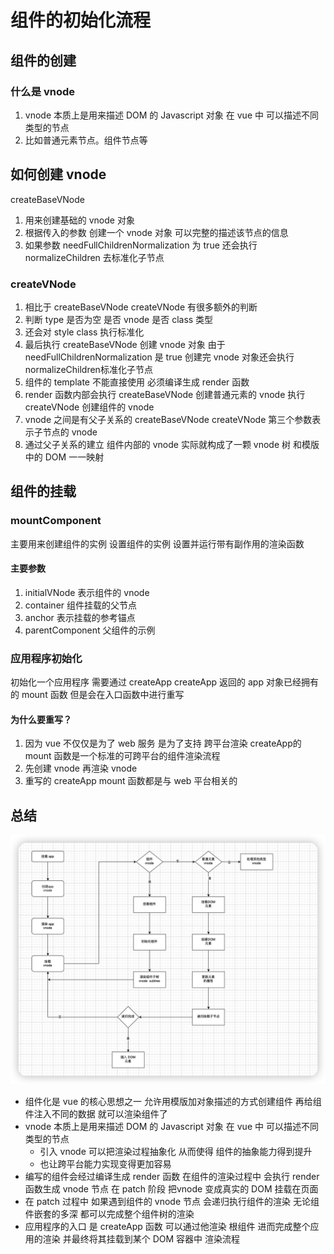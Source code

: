 
# 组件的初始化流程

## 组件的创建

### 什么是 vnode

1. vnode 本质上是用来描述 DOM 的 Javascript 对象 在 vue 中 可以描述不同类型的节点
2. 比如普通元素节点。组件节点等

## 如何创建 vnode

createBaseVNode

1. 用来创建基础的 vnode 对象
2. 根据传入的参数 创建一个 vnode 对象 可以完整的描述该节点的信息
3. 如果参数 needFullChildrenNormalization 为 true 还会执行 normalizeChildren 去标准化子节点

### createVNode

1. 相比于  createBaseVNode   createVNode 有很多额外的判断
2. 判断 type  是否为空 是否 vnode  是否 class 类型
3. 还会对 style class 执行标准化
4. 最后执行 createBaseVNode 创建 vnode 对象 由于 needFullChildrenNormalization 是 true 创建完 vnode 对象还会执行 normalizeChildren标准化子节点
5. 组件的 template 不能直接使用  必须编译生成 render 函数
6. render 函数内部会执行 createBaseVNode 创建普通元素的 vnode 执行 createVNode 创建组件的 vnode
7. vnode 之间是有父子关系的 createBaseVNode createVNode 第三个参数表示子节点的 vnode
8. 通过父子关系的建立 组件内部的 vnode 实际就构成了一颗 vnode 树 和模版中的 DOM 一一映射

## 组件的挂载

### mountComponent

主要用来创建组件的实例
设置组件的实例
设置并运行带有副作用的渲染函数

#### 主要参数

1. initialVNode 表示组件的 vnode
2. container 组件挂载的父节点
3. anchor 表示挂载的参考锚点
4. parentComponent 父组件的示例

### 应用程序初始化

初始化一个应用程序 需要通过  createApp
createApp 返回的 app 对象已经拥有的 mount 函数 但是会在入口函数中进行重写

#### 为什么要重写？

1. 因为 vue 不仅仅是为了 web 服务 是为了支持 跨平台渲染 createApp的mount 函数是一个标准的可跨平台的组件渲染流程
2. 先创建 vnode  再渲染 vnode
3. 重写的 createApp mount 函数都是与 web 平台相关的

## 总结

![图片](../../../assets/vue/mount.png)

* 组件化是 vue 的核心思想之一  允许用模版加对象描述的方式创建组件 再给组件注入不同的数据 就可以渲染组件了
* vnode 本质上是用来描述 DOM 的 Javascript 对象 在 vue 中 可以描述不同类型的节点
  * 引入 vnode 可以把渲染过程抽象化 从而使得 组件的抽象能力得到提升  
  * 也让跨平台能力实现变得更加容易
* 编写的组件会经过编译生成 render 函数  在组件的渲染过程中 会执行 render 函数生成 vnode 节点 在 patch 阶段 把vnode 变成真实的 DOM 挂载在页面
* 在 patch 过程中 如果遇到组件的 vnode 节点 会递归执行组件的渲染  无论组件嵌套的多深 都可以完成整个组件树的渲染
* 应用程序的入口 是 createApp 函数  可以通过他渲染 根组件 进而完成整个应用的渲染 并最终将其挂载到某个 DOM 容器中
渲染流程

